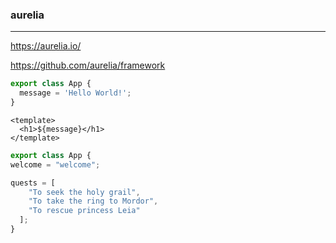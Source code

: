 ### aurelia
---
https://aurelia.io/

https://github.com/aurelia/framework

```js
export class App {
  message = 'Hello World!';
}
```

```
<template>
  <h1>${message}</h1>
</template>
```

```js
export class App {
welcome = "welcome";

quests = [
    "To seek the holy grail",
    "To take the ring to Mordor",
    "To rescue princess Leia"
  ];
}
```

